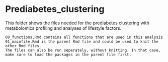 # Prediabetes_clustering

This folder shows the files needed for the prediabetes clustering with metabolomics profiling and analyses of lifestyle factors.   

	00_functions.Rmd contains all functions that are used in this analysis
	01_mainfile.Rmd is the parent Rmd file and could be used to knit the other Rmd files. 
	The files can also be run seperately, without knitting. In that case, make sure to load the packages in the parent file first. 
